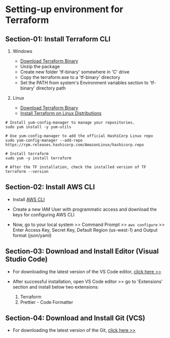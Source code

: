 # Setting-up environment for Terraform

## Section-01: Install Terraform CLI

1.  Windows

    - [Download Terraform Binary](https://www.terraform.io/downloads.html)
    - Unzip the package
    - Create new folder 'tf-binary' somewhere in 'C' drive
    - Copy the terraform.exe to a 'tf-binary' directory
    - Set the PATH from system's Environment variables section to 'tf-binary' directory path

2.  Linux
    - [Download Terraform Binary](https://www.terraform.io/downloads.html)
    - [Install Terraform on Linux Distributions](https://learn.hashicorp.com/tutorials/terraform/install-cli)

```
# Install yum-config-manager to manage your repositories.
sudo yum install -y yum-utils

# Use yum-config-manager to add the official HashiCorp Linux repo
sudo yum-config-manager --add-repo https://rpm.releases.hashicorp.com/AmazonLinux/hashicorp.repo

# Install terraform
sudo yum -y install terraform

# After the TF installation, check the installed version of TF
terraform --version
```

## Section-02: Install AWS CLI

- Install [AWS CLI](https://docs.aws.amazon.com/cli/latest/userguide/cli-chap-install.html)

- Create a new IAM User with programmatic access and download the keys for configuring AWS CLI

- Now, go to your local system >> Command Prompt >> `aws configure` >> Enter Access Key, Secret Key, Default Region (us-west-1) and Output format (json/yaml)

## Section-03: Download and Install Editor (Visual Studio Code)

- For downloading the latest version of the VS Code editor, [click here >>](https://code.visualstudio.com/download)

- After successful installation, open VS Code editor >> go to 'Extensions' section and install below two extensions:
  1. Terraform
  2. Prettier - Code Formatter

## Section-04: Download and Install Git (VCS)

- For downloading the latest version of the Git, [click here >>](https://git-scm.com/downloads)
